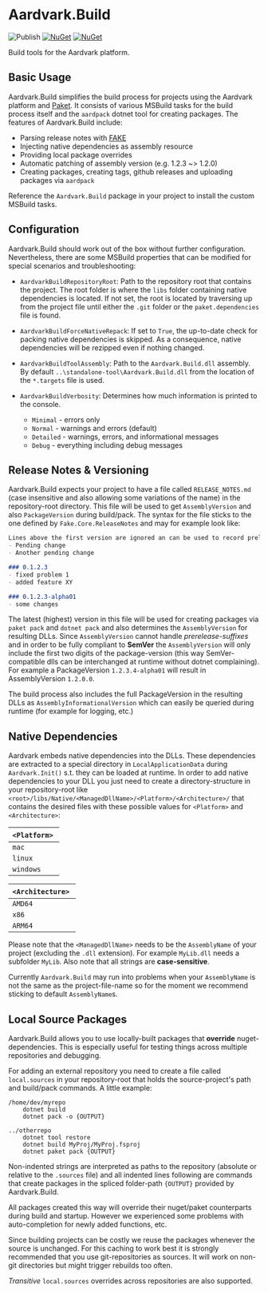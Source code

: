 # Aardvark.Build

![Publish](https://github.com/aardvark-platform/aardvark.build/workflows/Publish/badge.svg)
[![NuGet](https://badgen.net/nuget/v/Aardvark.Build)](https://www.nuget.org/packages/Aardvark.Build/)
[![NuGet](https://badgen.net/nuget/dt/Aardvark.Build)](https://www.nuget.org/packages/Aardvark.Build/)

Build tools for the Aardvark platform.

## Basic Usage
Aardvark.Build simplifies the build process for projects using the Aardvark platform and [Paket](https://github.com/fsprojects/Paket). It consists of various MSBuild tasks for the build process itself and the `aardpack` dotnet tool for creating packages. The features of Aardvark.Build include:
* Parsing release notes with [FAKE](https://github.com/fsprojects/FAKE)
* Injecting native dependencies as assembly resource
* Providing local package overrides
* Automatic patching of assembly version (e.g. 1.2.3 ~> 1.2.0)
* Creating packages, creating tags, github releases and uploading packages via `aardpack`

Reference the `Aardvark.Build` package in your project to install the custom MSBuild tasks.

## Configuration
Aardvark.Build should work out of the box without further configuration. Nevertheless, there are some MSBuild properties that can be modified for special scenarios and troubleshooting:
* `AardvarkBuildRepositoryRoot`: Path to the repository root that contains the project. The root folder is where the `libs` folder containing native dependencies is located. If not set, the root is located by traversing up from the project file until either the `.git` folder or the `paket.dependencies` file is found.

* `AardvarkBuildForceNativeRepack`: If set to `True`, the up-to-date check for packing native dependencies is skipped. As a consequence, native dependencies will be rezipped even if nothing changed.

* `AardvarkBuildToolAssembly`: Path to the `Aardvark.Build.dll` assembly. By default `..\standalone-tool\Aardvark.Build.dll` from the location of the `*.targets` file is used.

* `AardvarkBuildVerbosity`: Determines how much information is printed to the console.
  * `Minimal` - errors only
  * `Normal` - warnings and errors (default)
  * `Detailed` - warnings, errors, and informational messages
  * `Debug` - everything including debug messages

## Release Notes & Versioning

Aardvark.Build expects your project to have a file called `RELEASE_NOTES.md` (case insensitive and also allowing some variations of the name) in the repository-root directory. This file will be used to get `AssemblyVersion` and also `PackageVersion` during build/pack. The syntax for the file sticks to the one defined by `Fake.Core.ReleaseNotes` and may for example look like:

```markdown
Lines above the first version are ignored an can be used to record preliminary release notes.
- Pending change
- Another pending change

### 0.1.2.3
- fixed problem 1
- added feature XY

### 0.1.2.3-alpha01
- some changes
```

The latest (highest) version in this file will be used for creating packages via `paket pack` and `dotnet pack` and also determines the `AssemblyVersion` for resulting DLLs. Since `AssemblyVersion` cannot handle *prerelease-suffixes* and in order to be fully compliant to **SemVer** the `AssemblyVersion` will only include the first two digits of the package-version (this way SemVer-compatible dlls can be interchanged at runtime without dotnet complaining). For example a PackageVersion `1.2.3.4-alpha01` will result in AssemblyVersion `1.2.0.0`.

The build process also includes the full PackageVersion in the resulting DLLs as `AssemblyInformationalVersion` which can easily be queried during runtime (for example for logging, etc.)

## Native Dependencies

Aardvark embeds native dependencies into the DLLs. These dependencies are extracted to a special directory in `LocalApplicationData` during `Aardvark.Init()` s.t. they can be loaded at runtime. In order to add native dependencies to your DLL you just need to create a directory-structure in your repository-root like `<root>/libs/Native/<ManagedDllName>/<Platform>/<Architecture>/` that contains the desired files with these possible values for `<Platform>` and `<Architecture>`:

| `<Platform>`  |
| ------------- |
| `mac`        |
| `linux`      |
| `windows`    |

| `<Architecture>`  |
| ----------------- |
| `AMD64`           |
| `x86`             |
| `ARM64`           |

Please note that the `<ManagedDllName>` needs to be the `AssemblyName` of your project (excluding the `.dll` extension). For example `MyLib.dll` needs a subfolder `MyLib`. Also note that all strings are **case-sensitive**.

Currently `Aardvark.Build` may run into problems when your `AssemblyName` is not the same as the project-file-name so for the moment we recommend sticking to default `AssemblyName`s.

## Local Source Packages

Aardvark.Build allows you to use locally-built packages that **override** nuget-dependencies. This is especially useful for testing things across multiple repositories and debugging.

For adding an external repository you need to create a file called `local.sources` in your repository-root that holds the source-project's path and build/pack commands. A little example:

```
/home/dev/myrepo
    dotnet build
    dotnet pack -o {OUTPUT}

../otherrepo
    dotnet tool restore
    dotnet build MyProj/MyProj.fsproj
    dotnet paket pack {OUTPUT}
```

Non-indented strings are interpreted as paths to the repository (absolute or relative to the `.sources` file) and all indented lines following are commands that create packages in the spliced folder-path `{OUTPUT}` provided by Aardvark.Build.

All packages created this way will override their nuget/paket counterparts during build and startup. However we experienced some problems with auto-completion for newly added functions, etc.

Since building projects can be costly we reuse the packages whenever the source is unchanged. For this caching to work best it is strongly recommended that you use git-repositories as sources. It will work on non-git directories but might trigger rebuilds too often.

*Transitive* `local.sources` overrides across repositories are also supported.